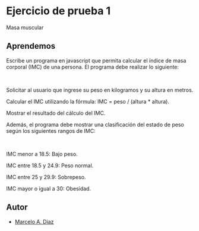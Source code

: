 
# Ejercicio de prueba 1

Masa muscular


## Aprendemos

Escribe un programa en javascript que permita calcular el índice de masa corporal (IMC) de una persona. El programa debe realizar lo siguiente:​

​

Solicitar al usuario que ingrese su peso en kilogramos y su altura en metros.​

Calcular el IMC utilizando la fórmula: IMC = peso / (altura * altura).​

Mostrar el resultado del cálculo del IMC.

Además, el programa debe mostrar una clasificación del estado de peso según los siguientes rangos de IMC:​

​

IMC menor a 18.5: Bajo peso.​

IMC entre 18.5 y 24.9: Peso normal.​

IMC entre 25 y 29.9: Sobrepeso.​

IMC mayor o igual a 30: Obesidad.


## Autor

- [Marcelo A. Diaz](https://www.linkedin.com/in/marcelo-ariel-diaz-6a7926223/)

